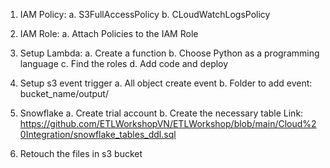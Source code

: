 1. IAM Policy:
a. S3FullAccessPolicy
b. CLoudWatchLogsPolicy
 
2. IAM Role:
a. Attach Policies to the IAM Role
 
3. Setup Lambda:
a. Create a function
b. Choose Python as a programming language
c. Find the roles
d. Add code and deploy
 
4. Setup s3 event trigger
a. All object create event
b. Folder to add event: bucket_name/output/
 
5. Snowflake
a. Create trial account
b. Create the necessary table
Link: https://github.com/ETLWorkshopVN/ETLWorkshop/blob/main/Cloud%20Integration/snowflake_tables_ddl.sql
 
6. Retouch the files in s3 bucket